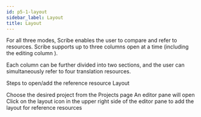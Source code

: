 ```yaml
---
id: p5-1-layout
sidebar_label: Layout
title: Layout
---
```


For all three modes, Scribe enables the user to compare and refer to resources. Scribe supports up to three columns open at a time (including the editing column ).

Each column can be further divided into two sections, and the user can simultaneously refer to four translation resources.

Steps to open/add the reference resource Layout

Choose the desired project from the Projects page An editor pane will open Click on the layout icon in the upper right side of the editor pane to add the layout for reference resources
